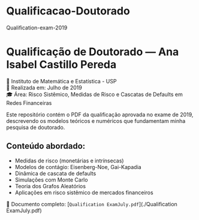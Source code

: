 # Qualificacao-Doutorado
Qualification-exam-2019
# Qualificação de Doutorado — Ana Isabel Castillo Pereda

📍 Instituto de Matemática e Estatística - USP  
📅 Realizada em: Julho de 2019  
🎓 Área: Risco Sistêmico, Medidas de Risco e Cascatas de Defaults em Redes Financeiras  

Este repositório contém o PDF da qualificação aprovada no exame de 2019, descrevendo os modelos teóricos e numéricos que fundamentam minha pesquisa de doutorado.

## Conteúdo abordado:

- Medidas de risco (monetárias e intrínsecas)
- Modelos de contágio: Eisenberg-Noe, Gai-Kapadia
- Dinâmica de cascata de defaults
- Simulações com Monte Carlo
- Teoria dos Grafos Aleatórios
- Aplicações em risco sistêmico de mercados financeiros

📝 Documento completo: [`Qualification ExamJuly.pdf`](./Qualification ExamJuly.pdf)


